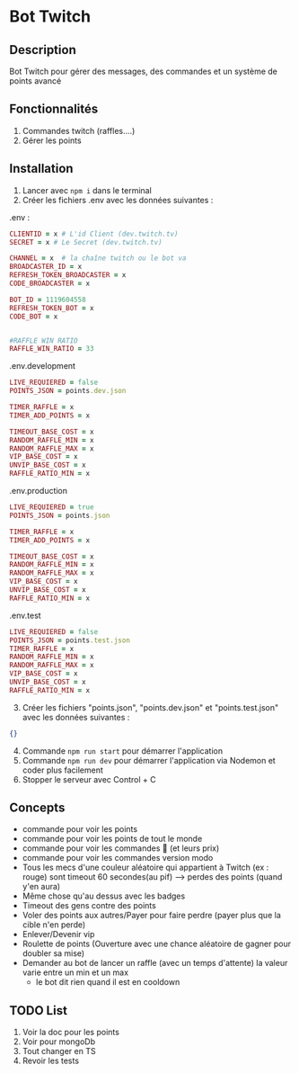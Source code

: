 # Bot Twitch

## Description

Bot Twitch pour gérer des messages, des commandes et un système de points avancé

## Fonctionnalités

1. Commandes twitch (raffles....)
2. Gérer les points

## Installation

1. Lancer avec `npm i` dans le terminal
2. Créer les fichiers .env avec les données suivantes :

.env :

```ruby
CLIENTID = x # L'id Client (dev.twitch.tv)
SECRET = x # Le Secret (dev.twitch.tv)

CHANNEL = x  # la chaîne twitch ou le bot va
BROADCASTER_ID = x
REFRESH_TOKEN_BROADCASTER = x
CODE_BROADCASTER = x

BOT_ID = 1119604558
REFRESH_TOKEN_BOT = x
CODE_BOT = x


#RAFFLE WIN RATIO
RAFFLE_WIN_RATIO = 33
```

.env.development

```ruby
LIVE_REQUIERED = false
POINTS_JSON = points.dev.json

TIMER_RAFFLE = x
TIMER_ADD_POINTS = x

TIMEOUT_BASE_COST = x
RANDOM_RAFFLE_MIN = x
RANDOM_RAFFLE_MAX = x
VIP_BASE_COST = x
UNVIP_BASE_COST = x
RAFFLE_RATIO_MIN = x
```

.env.production

```ruby
LIVE_REQUIERED = true
POINTS_JSON = points.json

TIMER_RAFFLE = x
TIMER_ADD_POINTS = x

TIMEOUT_BASE_COST = x
RANDOM_RAFFLE_MIN = x
RANDOM_RAFFLE_MAX = x
VIP_BASE_COST = x
UNVIP_BASE_COST = x
RAFFLE_RATIO_MIN = x
```

.env.test

```ruby
LIVE_REQUIERED = false
POINTS_JSON = points.test.json
TIMER_RAFFLE = x
RANDOM_RAFFLE_MIN = x
RANDOM_RAFFLE_MAX = x
VIP_BASE_COST = x
UNVIP_BASE_COST = x
RAFFLE_RATIO_MIN = x
```

3. Créer les fichiers "points.json", "points.dev.json" et "points.test.json" avec les données suivantes :

```json
{}
```

4. Commande `npm run start` pour démarrer l'application
5. Commande `npm run dev` pour démarrer l'application via Nodemon et coder plus facilement
6. Stopper le serveur avec Control + C

## Concepts

- commande pour voir les points
- commande pour voir les points de tout le monde
- commande pour voir les commandes 🙂 (et leurs prix)
- commande pour voir les commandes version modo
- Tous les mecs d'une couleur aléatoire qui appartient à Twitch (ex : rouge) sont timeout 60 secondes(au pif) --> perdes des points (quand y'en aura)
- Même chose qu'au dessus avec les badges
- Timeout des gens contre des points
- Voler des points aux autres/Payer pour faire perdre (payer plus que la cible n'en perde)
- Enlever/Devenir vip
- Roulette de points (Ouverture avec une chance aléatoire de gagner pour doubler sa mise)
- Demander au bot de lancer un raffle (avec un temps d'attente) la valeur varie entre un min et un max
  - le bot dit rien quand il est en cooldown

## TODO List

1. Voir la doc pour les points
2. Voir pour mongoDb
3. Tout changer en TS
4. Revoir les tests
